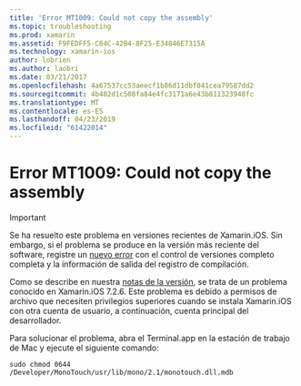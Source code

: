```yaml
---
title: 'Error MT1009: Could not copy the assembly'
ms.topic: troubleshooting
ms.prod: xamarin
ms.assetid: F9FEDFF5-C84C-42B4-8F25-E34846E7315A
ms.technology: xamarin-ios
author: lobrien
ms.author: laobri
ms.date: 03/21/2017
ms.openlocfilehash: 4a67537cc53aeecf1b86d11dbf041cea79587dd2
ms.sourcegitcommit: 4b402d1c508fa84e4fc3171a6e43b811323948fc
ms.translationtype: MT
ms.contentlocale: es-ES
ms.lasthandoff: 04/23/2019
ms.locfileid: "61422014"
---
```

# <a name="error-mt1009-could-not-copy-the-assembly"></a>Error MT1009: Could not copy the assembly

> [!IMPORTANT]
> Se ha resuelto este problema en versiones recientes de Xamarin.iOS. Sin embargo, si el problema se produce en la versión más reciente del software, registre un [nuevo error](~/cross-platform/troubleshooting/questions/howto-file-bug.md) con el control de versiones completo completa y la información de salida del registro de compilación.

Como se describe en nuestra [notas de la versión](https://developer.xamarin.com/releases/ios/xamarin.ios_7/xamarin.ios_7.2/), se trata de un problema conocido en Xamarin.iOS 7.2.6. Este problema es debido a permisos de archivo que necesiten privilegios superiores cuando se instala Xamarin.iOS con otra cuenta de usuario, a continuación, cuenta principal del desarrollador.

Para solucionar el problema, abra el Terminal.app en la estación de trabajo de Mac y ejecute el siguiente comando:

`sudo chmod 0644 /Developer/MonoTouch/usr/lib/mono/2.1/monotouch.dll.mdb`

